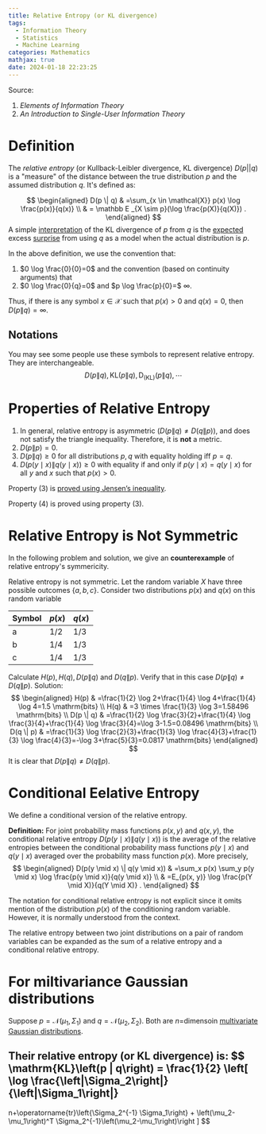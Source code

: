 ```yaml
---
title: Relative Entropy (or KL divergence)
tags:
  - Information Theory
  - Statistics
  - Machine Learning
categories: Mathematics
mathjax: true
date: 2024-01-18 22:23:25
---
```



Source:

1. *Elements of Information Theory*
2. *An Introduction to Single-User Information Theory*

<!--more-->



# Definition

The *relative entropy* (or Kullback-Leibler divergence, KL divergence) $D(p||q)$ is a "measure" of the distance between the true distribution $p$ and the assumed distribution $q$. It's defined as:

$$
\begin{aligned}
D(p \| q) & =\sum_{x \in \mathcal{X}} p(x) \log \frac{p(x)}{q(x)} \\
& = \mathbb E _{X \sim p}(\log \frac{p(X)}{q(X)}) .
\end{aligned}
$$
A simple [interpretation](https://en.wikipedia.org/wiki/Kullback–Leibler_divergence#Interpretations) of the KL divergence of $p$ from $q$ is the [expected](https://en.wikipedia.org/wiki/Expected_value) excess [surprise](https://en.wikipedia.org/wiki/Surprisal) from using $q$ as a model when the actual distribution is $p$.



In the above definition, we use the convention that:

1. $0 \log \frac{0}{0}=0$ and the convention (based on continuity arguments) that 
2. $0 \log \frac{0}{q}=0$ and $p \log \frac{p}{0}=$ $\infty$. 

Thus, if there is any symbol $x \in \mathcal{X}$ such that $p(x)>0$ and $q(x)=0$, then $D(p \| q)=\infty$.

## Notations

You may see some people use these symbols to represent relative entropy. They are interchangeable.
$$
D(p \| q), \mathrm{KL}(p \| q), \mathrm{D}_\mathrm{(KL)} (p \| q), \cdots
$$


# Properties of Relative Entropy

1. In general, relative entropy is asymmetric $(D(p \| q) \neq D(q \| p))$, and does not satisfy the triangle inequality. Therefore, it is **not** a metric.
2. $D(p \| p)=0$.
3. $D(p \| q) \geq 0$ for all distributions $p, q$ with equality holding iff $p=q$. 
4. $D(p(y \mid x) \| q(y \mid x)) \geq 0$ with equality if and only if $p(y \mid x)=q(y \mid x)$ for all $y$ and $x$ such that $p(x)>0$.

Property (3) is [proved using Jensen’s inequality](https://lyk-love.cn/2023/10/15/Jensen%E2%80%99s-Inequality/#theorem-information-inequality).

Property (4) is proved using property (3).

# Relative Entropy is Not Symmetric

In the following problem and solution, we give an **counterexample** of relative entropy's symmericity.



Relative entropy is not symmetric. Let the random variable $X$ have three possible outcomes $\{a, b, c\}$. Consider two distributions $p(x)$ and $q(x)$ on this random variable

| Symbol | $p(x)$ | $q(x)$ |
| ------ | ------ | ------ |
| a      | 1/2    | 1/3    |
| b      | 1/4    | 1/3    |
| c      | 1/4    | 1/3    |

Calculate $H(p), H(q), D(p \| q)$ and $D(q \| p)$. Verify that in this case $D(p \| q) \neq D(q \| p)$.
Solution:
$$
\begin{aligned}
H(p) & =\frac{1}{2} \log 2+\frac{1}{4} \log 4+\frac{1}{4} \log 4=1.5 \mathrm{bits} \\
H(q) & =3 \times \frac{1}{3} \log 3=1.58496 \mathrm{bits} \\
D(p \| q) & =\frac{1}{2} \log \frac{3}{2}+\frac{1}{4} \log \frac{3}{4}+\frac{1}{4} \log \frac{3}{4}=\log 3-1.5=0.08496 \mathrm{bits} \\
D(q \| p) & =\frac{1}{3} \log \frac{2}{3}+\frac{1}{3} \log \frac{4}{3}+\frac{1}{3} \log \frac{4}{3}=-\log 3+\frac{5}{3}=0.0817 \mathrm{bits}
\end{aligned}
$$
It is clear that $D(p \| q) \neq D(q \| p)$.

# Conditional Eelative Entropy

We define a conditional version of the relative entropy.

**Definition:** For joint probability mass functions $p(x, y)$ and $q(x, y)$, the conditional relative entropy $D(p(y \mid x) \| q(y \mid x))$ is the average of the relative entropies between the conditional probability mass functions $p(y \mid x)$ and $q(y \mid x)$ averaged over the probability mass function $p(x)$. More precisely,
$$
\begin{aligned}
D(p(y \mid x) \| q(y \mid x)) & =\sum_x p(x) \sum_y p(y \mid x) \log \frac{p(y \mid x)}{q(y \mid x)} \\
& =E_{p(x, y)} \log \frac{p(Y \mid X)}{q(Y \mid X)} .
\end{aligned}
$$


The notation for conditional relative entropy is not explicit since it omits mention of the distribution $p(x)$ of the conditioning random variable. However, it is normally understood from the context.

The relative entropy between two joint distributions on a pair of random variables can be expanded as the sum of a relative entropy and a conditional relative entropy. 

# For miltivariance Gaussian distributions

Suppose $p=\mathcal{N}\left(\mu_1, \Sigma_1\right)$ and $q=\mathcal{N}\left(\mu_2, \Sigma_2\right)$. Both are $n$=dimensoin [multivariate Gaussian distributions](https://lyk-love.cn/2024/01/18/multivariate-distributions/#multivariate-gaussian-distributions).

Their relative entropy (or KL divergence) is:
$$
\mathrm{KL}\left(p \| q\right) = 
\frac{1}{2}
\left[
\log \frac{\left|\Sigma_2\right|}{\left|\Sigma_1\right|}
-
n+\operatorname{tr}\left\{\Sigma_2^{-1} \Sigma_1\right\}
+
\left(\mu_2-\mu_1\right)^T \Sigma_2^{-1}\left(\mu_2-\mu_1\right)\right
]
$$
